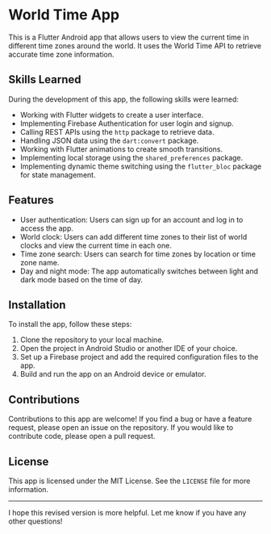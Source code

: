 # World Time App

This is a Flutter Android app that allows users to view the current time in different time zones around the world. It uses the World Time API to retrieve accurate time zone information.

## Skills Learned

During the development of this app, the following skills were learned:

- Working with Flutter widgets to create a user interface.
- Implementing Firebase Authentication for user login and signup.
- Calling REST APIs using the `http` package to retrieve data.
- Handling JSON data using the `dart:convert` package.
- Working with Flutter animations to create smooth transitions.
- Implementing local storage using the `shared_preferences` package.
- Implementing dynamic theme switching using the `flutter_bloc` package for state management.

## Features

- User authentication: Users can sign up for an account and log in to access the app.
- World clock: Users can add different time zones to their list of world clocks and view the current time in each one.
- Time zone search: Users can search for time zones by location or time zone name.
- Day and night mode: The app automatically switches between light and dark mode based on the time of day.

## Installation

To install the app, follow these steps:

1. Clone the repository to your local machine.
2. Open the project in Android Studio or another IDE of your choice.
3. Set up a Firebase project and add the required configuration files to the app.
4. Build and run the app on an Android device or emulator.

## Contributions

Contributions to this app are welcome! If you find a bug or have a feature request, please open an issue on the repository. If you would like to contribute code, please open a pull request.

## License

This app is licensed under the MIT License. See the `LICENSE` file for more information.

---

I hope this revised version is more helpful. Let me know if you have any other questions!

